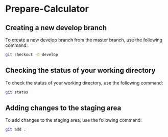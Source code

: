 # Prepare-Calculator
## Creating a new develop branch

To create a new develop branch from the master branch, use the following command:

```bash
git checkout -b develop
```
## Checking the status of your working directory

To check the status of your working directory, use the following command:

```bash
git status
```

## Adding changes to the staging area

To add changes to the staging area, use the following command:

```bash
git add .
```